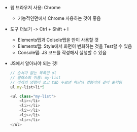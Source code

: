 * 웹 브라우저 사용: Chrome

  * 기능적인면에서 Chrome 사용하는 것이 좋음

* 도구 더보기 -> Ctrl + Shift + I

  * Elements탭과 Colsole탭을 만이 사용할 것
  * Elements탭: Style에서 화면이 변화하는 것을 Test할 수 있음
  * Console탭: JS 코드를 작성해서 실행할 수 있음

* JS에서 알아놔야 되는 것! 

  ```javascript
  // 순서가 없는 목록인 ul
  // 클래스의 이름: my-list
  // 아래의 명령어 쓰고 tab 누르면 하단의 명령어와 같이 출력됨
  ul.my-list>li*5	
  
  <ul class="my-list">
      <li></li>
      <li></li>
      <li></li>
      <li></li>
      <li></li>
  </ul>
  